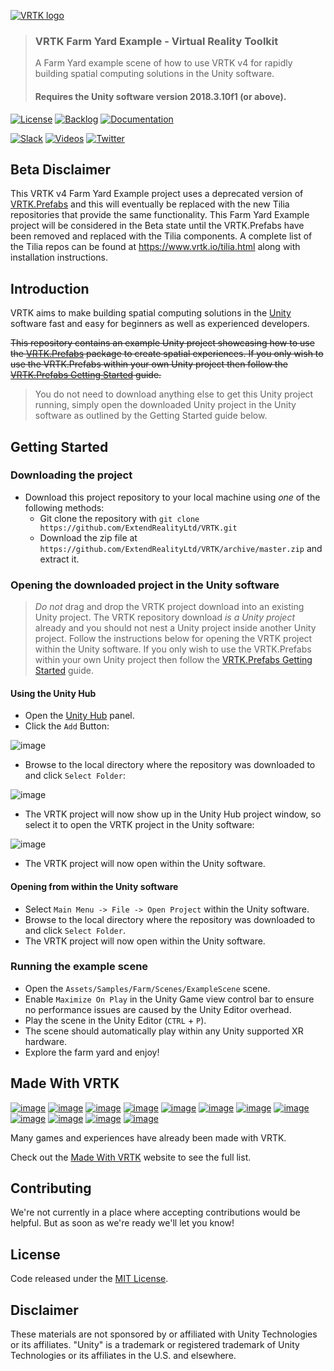 [![VRTK logo][VRTK-Image]](#)

> ### VRTK Farm Yard Example - Virtual Reality Toolkit
> A Farm Yard example scene of how to use VRTK v4 for rapidly building spatial computing solutions in the Unity software.
> #### Requires the Unity software version 2018.3.10f1 (or above).

[![License][License-Badge]][License]
[![Backlog][Backlog-Badge]][Backlog]
[![Documentation][Academy-Badge]][Academy]

[![Slack][Slack-Badge]][Slack]
[![Videos][Videos-Badge]][Videos]
[![Twitter][Twitter-Badge]][Twitter]

## Beta Disclaimer

This VRTK v4 Farm Yard Example project uses a deprecated version of [VRTK.Prefabs] and this will eventually be replaced with the new Tilia repositories that provide the same functionality. This Farm Yard Example project will be considered in the Beta state until the VRTK.Prefabs have been removed and replaced with the Tilia components. A complete list of the Tilia repos can be found at https://www.vrtk.io/tilia.html along with installation instructions.

## Introduction

VRTK aims to make building spatial computing solutions in the [Unity] software fast and easy for beginners as well as experienced developers.

~~This repository contains an example Unity project showcasing how to use the [VRTK.Prefabs] package to create spatial experiences. If you only wish to use the VRTK.Prefabs within your own Unity project then follow the [VRTK.Prefabs Getting Started] guide.~~

> You do not need to download anything else to get this Unity project running, simply open the downloaded Unity project in the Unity software as outlined by the Getting Started guide below.

## Getting Started

### Downloading the project

* Download this project repository to your local machine using *one* of the following methods:
  * Git clone the repository with `git clone https://github.com/ExtendRealityLtd/VRTK.git`
  * Download the zip file at `https://github.com/ExtendRealityLtd/VRTK/archive/master.zip` and extract it.

### Opening the downloaded project in the Unity software

> *Do not* drag and drop the VRTK project download into an existing Unity project. The VRTK repository download *is a Unity project* already and you should not nest a Unity project inside another Unity project. Follow the instructions below for opening the VRTK project within the Unity software. If you only wish to use the VRTK.Prefabs within your own Unity project then follow the [VRTK.Prefabs Getting Started] guide.

#### Using the Unity Hub

* Open the [Unity Hub] panel.
* Click the `Add` Button:

![image](https://user-images.githubusercontent.com/1029673/68544837-112cb180-03bf-11ea-8118-acd2640cfe30.png)

* Browse to the local directory where the repository was downloaded to and click `Select Folder`:

![image](https://user-images.githubusercontent.com/1029673/68544843-1a1d8300-03bf-11ea-9b88-60f55eddf617.png)

* The VRTK project will now show up in the Unity Hub project window, so select it to open the VRTK project in the Unity software:

![image](https://user-images.githubusercontent.com/1029673/68544856-243f8180-03bf-11ea-8890-1be86159e7f6.png)

* The VRTK project will now open within the Unity software.

#### Opening from within the Unity software

* Select `Main Menu -> File -> Open Project` within the Unity software.
* Browse to the local directory where the repository was downloaded to and click `Select Folder`.
* The VRTK project will now open within the Unity software.

### Running the example scene

* Open the `Assets/Samples/Farm/Scenes/ExampleScene` scene.
* Enable `Maximize On Play` in the Unity Game view control bar to ensure no performance issues are caused by the Unity Editor overhead.
* Play the scene in the Unity Editor (`CTRL` + `P`).
* The scene should automatically play within any Unity supported XR hardware.
* Explore the farm yard and enjoy!

## Made With VRTK

[![image](https://cloud.githubusercontent.com/assets/1029673/21553226/210e291a-cdff-11e6-8639-91a3dddb1555.png)](http://store.steampowered.com/app/489380) [![image](https://cloud.githubusercontent.com/assets/1029673/21553234/2d105e4a-cdff-11e6-95a2-7dfdf7519e17.png)](http://store.steampowered.com/app/488760) [![image](https://cloud.githubusercontent.com/assets/1029673/21553257/5c17bf30-cdff-11e6-98ab-a017bc5cd00d.png)](http://store.steampowered.com/app/494830) [![image](https://cloud.githubusercontent.com/assets/1029673/21553262/6d82afd2-cdff-11e6-8400-882989a6252c.png)](http://store.steampowered.com/app/391640) [![image](https://cloud.githubusercontent.com/assets/1029673/21553270/7b8808f2-cdff-11e6-9adb-1e20fe557ae0.png)](http://store.steampowered.com/app/525680) [![image](https://cloud.githubusercontent.com/assets/1029673/21553293/9eef3e32-cdff-11e6-8dc7-f4a3866ac386.png)](http://store.steampowered.com/app/550360) [![image](https://user-images.githubusercontent.com/1029673/27344044-dc29bb78-55dc-11e7-80b6-a1524cb3ca14.png)](http://store.steampowered.com/app/584850) [![image](https://cloud.githubusercontent.com/assets/1029673/21553649/53ded8d8-ce01-11e6-8314-d33a873db745.png)](http://store.steampowered.com/app/510410) [![image](https://cloud.githubusercontent.com/assets/1029673/21553655/63e21e0c-ce01-11e6-90b0-477b14af993f.png)](http://store.steampowered.com/app/499760) [![image](https://cloud.githubusercontent.com/assets/1029673/21553665/713938ce-ce01-11e6-84f3-40db254292f1.png)](http://store.steampowered.com/app/548560) [![image](https://cloud.githubusercontent.com/assets/1029673/21553680/908ae95c-ce01-11e6-989f-68c38160d528.png)](http://store.steampowered.com/app/511370) [![image](https://cloud.githubusercontent.com/assets/1029673/21553683/a0afb84e-ce01-11e6-9450-aaca567f7fc8.png)](http://store.steampowered.com/app/472720)

Many games and experiences have already been made with VRTK.

Check out the [Made With VRTK] website to see the full list.

## Contributing

We're not currently in a place where accepting contributions would be helpful. But as soon as we're ready we'll let you know!

## License

Code released under the [MIT License][License].

## Disclaimer

These materials are not sponsored by or affiliated with Unity Technologies or its affiliates. "Unity" is a trademark or registered trademark of Unity Technologies or its affiliates in the U.S. and elsewhere.

[VRTK-Image]: https://user-images.githubusercontent.com/1029673/40060519-bb122e8c-584e-11e8-8402-ca168b327671.png
[Unity]: https://unity3d.com/
[Made With VRTK]: https://www.vrtk.io/madewith.html
[License]: LICENSE.md
[VRTK.Prefabs]: https://github.com/ExtendRealityLtd/VRTK.Prefabs
[VRTK.Prefabs Getting Started]: https://github.com/ExtendRealityLtd/VRTK.Prefabs#getting-started
[Unity Hub]: https://docs.unity3d.com/Manual/GettingStartedUnityHub.html

[License-Badge]: https://img.shields.io/github/license/ExtendRealityLtd/VRTK.svg
[Backlog-Badge]: https://img.shields.io/badge/project-backlog-78bdf2.svg
[Academy-Badge]: https://img.shields.io/badge/learn-academy-f3aeae.svg

[Slack-Badge]: https://img.shields.io/badge/slack--E24663.svg?style=social&logo=slack
[Videos-Badge]: https://img.shields.io/badge/youtube--e52d27.svg?style=social&logo=youtube
[Twitter-Badge]: https://img.shields.io/badge/twitter--219eeb.svg?style=social&logo=twitter

[License]: LICENSE.md
[Backlog]: http://tracker.vrtk.io
[Academy]: https://academy.vrtk.io

[Slack]: http://invite.vrtk.io
[Videos]: http://videos.vrtk.io
[Twitter]: https://twitter.com/VR_Toolkit
